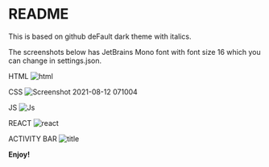 # README
This is based on github deFault dark theme with italics.

The screenshots below has JetBrains Mono font with font size 16 which you can change in settings.json.

HTML
![html](https://user-images.githubusercontent.com/31678903/129126942-51b97098-3fa4-492f-974c-517bbcad3c1c.png)

CSS
![Screenshot 2021-08-12 071004](https://user-images.githubusercontent.com/31678903/129126954-e70bc43c-d3f4-4315-82e2-05afddd3e50c.png)

JS
![Js](https://user-images.githubusercontent.com/31678903/129127170-3dbf74cc-ab6b-4fb7-ac09-ad0dec85a6cc.PNG)

REACT
![react](https://user-images.githubusercontent.com/31678903/129127210-927c3dc7-224e-452a-9aff-c4df8c2ea633.PNG)


ACTIVITY BAR
![title](https://user-images.githubusercontent.com/31678903/129126963-45ae1801-4f1f-4a18-9676-49a852460d88.png)





**Enjoy!**
